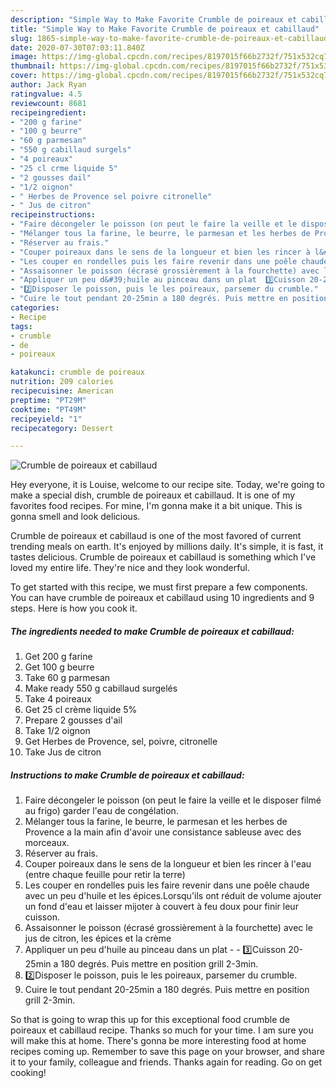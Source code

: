 ```yaml
---
description: "Simple Way to Make Favorite Crumble de poireaux et cabillaud"
title: "Simple Way to Make Favorite Crumble de poireaux et cabillaud"
slug: 1865-simple-way-to-make-favorite-crumble-de-poireaux-et-cabillaud
date: 2020-07-30T07:03:11.840Z
image: https://img-global.cpcdn.com/recipes/8197015f66b2732f/751x532cq70/crumble-de-poireaux-et-cabillaud-photo-principale-de-la-recette.jpg
thumbnail: https://img-global.cpcdn.com/recipes/8197015f66b2732f/751x532cq70/crumble-de-poireaux-et-cabillaud-photo-principale-de-la-recette.jpg
cover: https://img-global.cpcdn.com/recipes/8197015f66b2732f/751x532cq70/crumble-de-poireaux-et-cabillaud-photo-principale-de-la-recette.jpg
author: Jack Ryan
ratingvalue: 4.5
reviewcount: 8681
recipeingredient:
- "200 g farine"
- "100 g beurre"
- "60 g parmesan"
- "550 g cabillaud surgels"
- "4 poireaux"
- "25 cl crme liquide 5"
- "2 gousses dail"
- "1/2 oignon"
- " Herbes de Provence sel poivre citronelle"
- " Jus de citron"
recipeinstructions:
- "Faire décongeler le poisson (on peut le faire la veille et le disposer filmé au frigo) garder l&#39;eau de congélation."
- "Mélanger tous la farine, le beurre, le parmesan et les herbes de Provence a la main afin d&#39;avoir une consistance sableuse avec des morceaux."
- "Réserver au frais."
- "Couper poireaux dans le sens de la longueur et bien les rincer à l&#39;eau (entre chaque feuille pour retir la terre)"
- "Les couper en rondelles puis les faire revenir dans une poêle chaude avec un peu d&#39;huile et les épices.Lorsqu&#39;ils ont réduit de volume ajouter un fond d&#39;eau et laisser mijoter à couvert à feu doux pour finir leur cuisson."
- "Assaisonner le poisson (écrasé grossièrement à la fourchette) avec le jus de citron, les épices et la crème"
- "Appliquer un peu d&#39;huile au pinceau dans un plat  3️⃣Cuisson 20-25min a 180 degrés. Puis mettre en position grill 2-3min."
- "2️⃣Disposer le poisson, puis le les poireaux, parsemer du crumble."
- "Cuire le tout pendant 20-25min a 180 degrés. Puis mettre en position grill 2-3min."
categories:
- Recipe
tags:
- crumble
- de
- poireaux

katakunci: crumble de poireaux 
nutrition: 209 calories
recipecuisine: American
preptime: "PT29M"
cooktime: "PT49M"
recipeyield: "1"
recipecategory: Dessert

---
```



![Crumble de poireaux et cabillaud](https://img-global.cpcdn.com/recipes/8197015f66b2732f/751x532cq70/crumble-de-poireaux-et-cabillaud-photo-principale-de-la-recette.jpg)

Hey everyone, it is Louise, welcome to our recipe site. Today, we're going to make a special dish, crumble de poireaux et cabillaud. It is one of my favorites food recipes. For mine, I'm gonna make it a bit unique. This is gonna smell and look delicious.



Crumble de poireaux et cabillaud is one of the most favored of current trending meals on earth. It's enjoyed by millions daily. It's simple, it is fast, it tastes delicious. Crumble de poireaux et cabillaud is something which I've loved my entire life. They're nice and they look wonderful.


To get started with this recipe, we must first prepare a few components. You can have crumble de poireaux et cabillaud using 10 ingredients and 9 steps. Here is how you cook it.

<!--inarticleads1-->

##### The ingredients needed to make Crumble de poireaux et cabillaud:

1. Get 200 g farine
1. Get 100 g beurre
1. Take 60 g parmesan
1. Make ready 550 g cabillaud surgelés
1. Take 4 poireaux
1. Get 25 cl crème liquide 5%
1. Prepare 2 gousses d&#39;ail
1. Take 1/2 oignon
1. Get  Herbes de Provence, sel, poivre, citronelle
1. Take  Jus de citron




<!--inarticleads2-->

##### Instructions to make Crumble de poireaux et cabillaud:

1. Faire décongeler le poisson (on peut le faire la veille et le disposer filmé au frigo) garder l&#39;eau de congélation.
1. Mélanger tous la farine, le beurre, le parmesan et les herbes de Provence a la main afin d&#39;avoir une consistance sableuse avec des morceaux.
1. Réserver au frais.
1. Couper poireaux dans le sens de la longueur et bien les rincer à l&#39;eau (entre chaque feuille pour retir la terre)
1. Les couper en rondelles puis les faire revenir dans une poêle chaude avec un peu d&#39;huile et les épices.Lorsqu&#39;ils ont réduit de volume ajouter un fond d&#39;eau et laisser mijoter à couvert à feu doux pour finir leur cuisson.
1. Assaisonner le poisson (écrasé grossièrement à la fourchette) avec le jus de citron, les épices et la crème
1. Appliquer un peu d&#39;huile au pinceau dans un plat -  - 3️⃣Cuisson 20-25min a 180 degrés. Puis mettre en position grill 2-3min.
1. 2️⃣Disposer le poisson, puis le les poireaux, parsemer du crumble.
1. Cuire le tout pendant 20-25min a 180 degrés. Puis mettre en position grill 2-3min.




So that is going to wrap this up for this exceptional food crumble de poireaux et cabillaud recipe. Thanks so much for your time. I am sure you will make this at home. There's gonna be more interesting food at home recipes coming up. Remember to save this page on your browser, and share it to your family, colleague and friends. Thanks again for reading. Go on get cooking!
